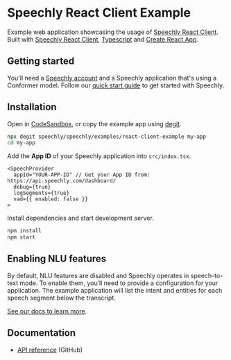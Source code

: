# Speechly React Client Example

Example web application showcasing the usage of [Speechly React Client](https://github.com/speechly/speechly/tree/main/libraries/react-client). Built with [Speechly React Client](https://github.com/speechly/speechly/tree/main/libraries/react-client), [Typescript](https://www.typescriptlang.org) and [Create React App](https://create-react-app.dev/).

## Getting started

You'll need a [Speechly account](https://api.speechly.com/dashboard/) and a Speechly application that's using a Conformer model. Follow our [quick start guide](https://docs.speechly.com/basics/getting-started) to get started with Speechly.

## Installation

Open in [CodeSandbox](https://codesandbox.io/s/github/speechly/speechly/tree/main/examples/react-client-example?file=/README.md), or copy the example app using [degit](https://github.com/Rich-Harris/degit).

```bash
npx degit speechly/speechly/examples/react-client-example my-app
cd my-app
```

Add the **App ID** of your Speechly application into `src/index.tsx`.

```tsx
<SpeechProvider
  appId="YOUR-APP-ID" // Get your App ID from: https://api.speechly.com/dashboard/
  debug={true}
  logSegments={true}
  vad={{ enabled: false }}
>
```

Install dependencies and start development server.

```bash
npm install
npm start
```

## Enabling NLU features

By default, NLU features are disabled and Speechly operates in speech-to-text mode. To enable them, you’ll need to provide a configuration for your application. The example application will list the intent and entities for each speech segment below the transcript.

[See our docs to learn more](https://docs.speechly.com/features/intents-entities).

## Documentation

- [API reference](https://github.com/speechly/speechly/blob/main/libraries/react-client/docs/classes/context.SpeechProvider.md) (GitHub)
